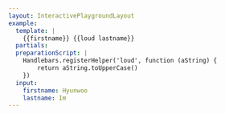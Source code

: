 ```yaml
---
layout: InteractivePlaygroundLayout
example:
  template: |
    {{firstname}} {{loud lastname}}
  partials:
  preparationScript: |
    Handlebars.registerHelper('loud', function (aString) {
        return aString.toUpperCase()
    })
  input:
    firstname: Hyunwoo
    lastname: Im
---
```


<!--
 This page acts as entry-page for shared examples. The main goal or having such a page is that its URL does not
 change in order to keep old shared URLs valid.
-->
